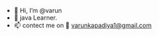 - 👋 Hi, I’m @varun
- 🌱 java Learner.
- 📫 contect me on 📧 varunkapadiya1@gmail.com

<!---
Kvarun0/Kvarun0 is a ✨ special ✨ repository because its `README.md` (this file) appears on your GitHub profile.
You can click the Preview link to take a look at your changes.
--->
